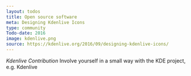```yaml
---
layout: todos
title: Open source software
meta: Designing Kdenlive Icons
type: community
Todo-date: 2016
image: kdenlive.png
source: https://kdenlive.org/2016/09/designing-kdenlive-icons/
---
```


*Kdenlive Contribution* Involve yourself in a small way with the KDE project, e.g. Kdenlive

